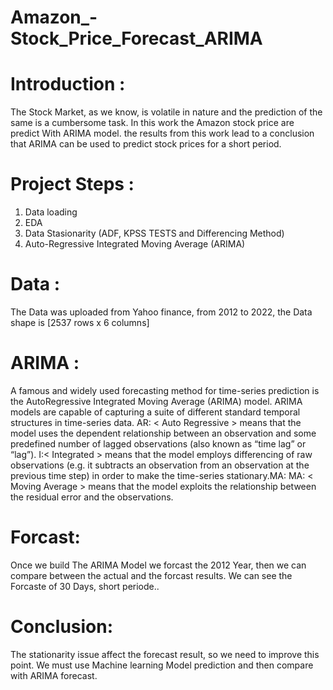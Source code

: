    # Amazon_-Stock_Price_Forecast_ARIMA
# Introduction : 
 The Stock Market, as we know, is volatile in nature and the prediction of the same is a cumbersome task. In this work the Amazon stock price are predict With ARIMA model.
 the results from this work lead to a conclusion that ARIMA can be used to predict stock prices for a short period.
 # Project Steps :
  1. Data loading
  2. EDA
  3. Data Stasionarity (ADF, KPSS TESTS and Differencing Method)
  4. Auto-Regressive Integrated Moving Average (ARIMA)
# Data : 
The Data was uploaded from Yahoo finance, from 2012 to 2022, the Data shape is [2537 rows x 6 columns]
# ARIMA :
A famous and widely used forecasting method for time-series prediction is the AutoRegressive Integrated Moving Average (ARIMA) model. ARIMA models are capable of capturing a suite of different standard temporal structures in time-series data.
AR: < Auto Regressive > means that the model uses the dependent relationship between an observation and some predefined number of lagged observations (also known as “time lag” or “lag”).
I:< Integrated > means that the model employs differencing of raw observations (e.g. it subtracts an observation from an observation at the previous time step) in order to make the time-series stationary.MA:
MA: < Moving Average > means that the model exploits the relationship between the residual error and the observations.
# Forcast: 
Once we build The ARIMA Model we forcast the 2012 Year, then we can compare between the actual and the forcast results.
We can see  the Forcaste of 30 Days, short periode..
# Conclusion:
The stationarity issue affect the forecast result, so we need to improve this point. 
We must use Machine learning Model prediction and then compare with ARIMA forecast.



